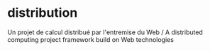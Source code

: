 # distribution
Un projet de calcul distribué par l'entremise du Web / A distributed computing project framework build on Web technologies
